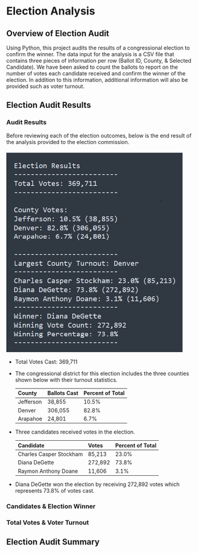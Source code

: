 # Election Analysis

## Overview of Election Audit
Using Python, this project audits the results of a congressional election to confirm the winner. The data input for the analysis is a CSV file that contains three pieces of information per row (Ballot ID, County, & Selected Candidate). We have been asked to count the ballots to report on the number of votes each candidate received and confirm the winner of the election. In addition to this information, additional information will also be provided such as voter turnout.

## Election Audit Results

### Audit Results

Before reviewing each of the election outcomes, below is the end result of the analysis provided to the election commission.

![Election Audit Results](/Resources/Election_Analysis.png)

* Total Votes Cast: 369,711

* The congressional district for this election includes the three counties shown below with their turnout statistics.

	| County    | Ballots Cast | Percent of Total |
	| --------- | ------------ | ---------------- |
	| Jefferson | 38,855       | 10.5%            |
	| Denver    | 306,055      | 82.8%            |
	| Arapahoe  | 24,801       | 6.7%             |

* Three candidates received votes in the election.

	| Candidate               | Votes        | Percent of Total |
	| ----------------------- | ------------ | ---------------- |
	| Charles Casper Stockham | 85,213       | 23.0%            |
	| Diana DeGette           | 272,892      | 73.8%            |
	| Raymon Anthony Doane    | 11,606       | 3.1%             |

* Diana DeGette won the election by receiving 272,892 votes which represents 73.8% of votes cast.


### Candidates & Election Winner

### Total Votes & Voter Turnout



## Election Audit Summary










